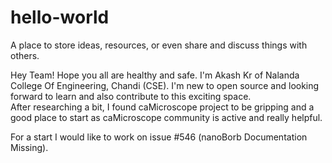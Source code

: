 # hello-world
A place to store ideas, resources, or even share and discuss things with others.

Hey Team! Hope you all are healthy and safe.
I'm Akash Kr of Nalanda College Of Engineering, Chandi (CSE). I'm new to open source and looking forward to learn and also contribute to this exciting space.               
After researching a bit, I found caMicroscope project to be gripping and a good place to start as caMicroscope community is active and really helpful.

For a start I would like to work on issue #546 (nanoBorb Documentation Missing).
